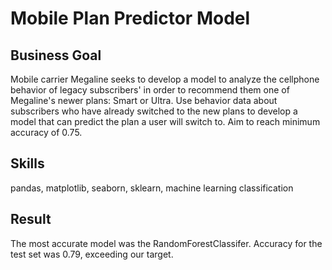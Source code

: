 # Mobile Plan Predictor Model

## Business Goal
Mobile carrier Megaline seeks to develop a model to analyze the cellphone behavior of legacy subscribers' in order to recommend them one of Megaline's newer plans: Smart or Ultra. Use behavior data about subscribers who have already switched to the new plans to develop a model that can predict the plan a user will switch to. Aim to reach minimum accuracy of 0.75.

## Skills
pandas, matplotlib, seaborn, sklearn, machine learning classification

## Result
The most accurate model was the RandomForestClassifer. Accuracy for the test set was 0.79, exceeding our target.
